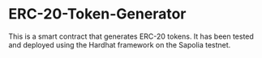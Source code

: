 # ERC-20-Token-Generator
This is a smart contract that generates ERC-20 tokens. It has been tested and deployed using the Hardhat framework on the Sapolia testnet.
